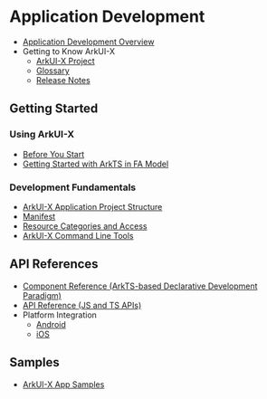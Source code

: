 # Application Development

- [Application Development Overview](application-dev-guide.md)
- Getting to Know ArkUI-X
  - [ArkUI-X Project](../ArkUI-X-Overview.md)
  - [Glossary](../glossary.md)
  - [Release Notes](../release-notes/README.md)

## Getting Started

### Using ArkUI-X

- [Before You Start](quick-start/start-overview.md)
- [Getting Started with ArkTS in FA Model](quick-start/start-with-ets-fa.md)

### Development Fundamentals

- [ArkUI-X Application Project Structure](quick-start/package-structure-guide.md)
- [Manifest](quick-start/manifest-structure.md)
- [Resource Categories and Access](quick-start/resource-categories-and-access.md)
- [ArkUI-X Command Line Tools](quick-start/start-with-ace-tools.md)

## API References

- [Component Reference (ArkTS-based Declarative Development Paradigm)](https://gitee.com/openharmony/docs/blob/master/en/application-dev/reference/arkui-ts/Readme-EN.md)
- [API Reference (JS and TS APIs)](reference/apis/readme.md)
- Platform Integration
  - [Android](reference/arkui-for-android/readme.md)
  - [iOS](reference/arkui-for-ios/readme.md)

## Samples

- [ArkUI-X App Samples](https://gitee.com/arkui-x/samples)

